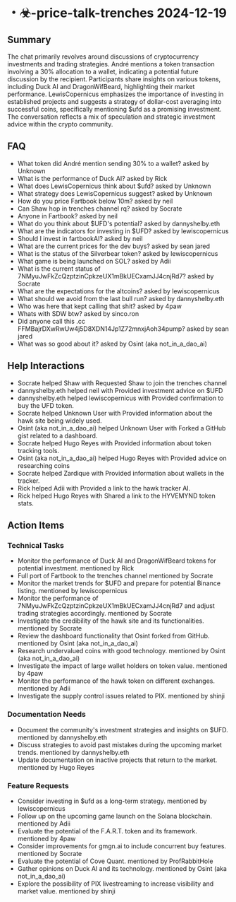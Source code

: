 # ・☣-price-talk-trenches 2024-12-19

## Summary
The chat primarily revolves around discussions of cryptocurrency investments and trading strategies. André mentions a token transaction involving a 30% allocation to a wallet, indicating a potential future discussion by the recipient. Participants share insights on various tokens, including Duck AI and DragonWifBeard, highlighting their market performance. LewisCopernicus emphasizes the importance of investing in established projects and suggests a strategy of dollar-cost averaging into successful coins, specifically mentioning $ufd as a promising investment. The conversation reflects a mix of speculation and strategic investment advice within the crypto community.

## FAQ
- What token did André mention sending 30% to a wallet? asked by Unknown
- What is the performance of Duck AI? asked by Rick
- What does LewisCopernicus think about $ufd? asked by Unknown
- What strategy does LewisCopernicus suggest? asked by Unknown
- How do you price Fartbook below 10m? asked by neil
- Can Shaw hop in trenches channel rq? asked by Socrate
- Anyone in Fartbook? asked by neil
- What do you think about $UFD's potential? asked by dannyshelby.eth
- What are the indicators for investing in $UFD? asked by lewiscopernicus
- Should I invest in fartbookAI? asked by neil
- What are the current prices for the dev buys? asked by sean jared
- What is the status of the Silverbear token? asked by lewiscopernicus
- What game is being launched on SOL? asked by Adii
- What is the current status of 7NMyuJwFkZcQzptzinCpkzeUX1mBkUECxamJJ4cnjRd7? asked by Socrate
- What are the expectations for the altcoins? asked by lewiscopernicus
- What should we avoid from the last bull run? asked by dannyshelby.eth
- Who was here that kept calling that shit? asked by 4paw
- Whats with SDW btw? asked by sinco.ron
- Did anyone call this .cc FFMBajrDXwRwUw4j5D8XDN14Jp1Z72mnxjAoh34pump? asked by sean jared
- What was so good about it? asked by Osint (aka not_in_a_dao_ai)

## Help Interactions
- Socrate helped Shaw with Requested Shaw to join the trenches channel
- dannyshelby.eth helped neil with Provided investment advice on $UFD
- dannyshelby.eth helped lewiscopernicus with Provided confirmation to buy the UFD token.
- Socrate helped Unknown User with Provided information about the hawk site being widely used.
- Osint (aka not_in_a_dao_ai) helped Unknown User with Forked a GitHub gist related to a dashboard.
- Socrate helped Hugo Reyes with Provided information about token tracking tools.
- Osint (aka not_in_a_dao_ai) helped Hugo Reyes with Provided advice on researching coins
- Socrate helped Zardique with Provided information about wallets in the tracker.
- Rick helped Adii with Provided a link to the hawk tracker AI.
- Rick helped Hugo Reyes with Shared a link to the HYVEMYND token stats.

## Action Items

### Technical Tasks
- Monitor the performance of Duck AI and DragonWifBeard tokens for potential investment. mentioned by Rick
- Full port of Fartbook to the trenches channel mentioned by Socrate
- Monitor the market trends for $UFD and prepare for potential Binance listing. mentioned by lewiscopernicus
- Monitor the performance of 7NMyuJwFkZcQzptzinCpkzeUX1mBkUECxamJJ4cnjRd7 and adjust trading strategies accordingly. mentioned by Socrate
- Investigate the credibility of the hawk site and its functionalities. mentioned by Socrate
- Review the dashboard functionality that Osint forked from GitHub. mentioned by Osint (aka not_in_a_dao_ai)
- Research undervalued coins with good technology. mentioned by Osint (aka not_in_a_dao_ai)
- Investigate the impact of large wallet holders on token value. mentioned by 4paw
- Monitor the performance of the hawk token on different exchanges. mentioned by Adii
- Investigate the supply control issues related to PIX. mentioned by shinji

### Documentation Needs
- Document the community's investment strategies and insights on $UFD. mentioned by dannyshelby.eth
- Discuss strategies to avoid past mistakes during the upcoming market trends. mentioned by dannyshelby.eth
- Update documentation on inactive projects that return to the market. mentioned by Hugo Reyes

### Feature Requests
- Consider investing in $ufd as a long-term strategy. mentioned by lewiscopernicus
- Follow up on the upcoming game launch on the Solana blockchain. mentioned by Adii
- Evaluate the potential of the F.A.R.T. token and its framework. mentioned by 4paw
- Consider improvements for gmgn.ai to include concurrent buy features. mentioned by Socrate
- Evaluate the potential of Cove Quant. mentioned by ProfRabbitHole
- Gather opinions on Duck AI and its technology. mentioned by Osint (aka not_in_a_dao_ai)
- Explore the possibility of PIX livestreaming to increase visibility and market value. mentioned by shinji